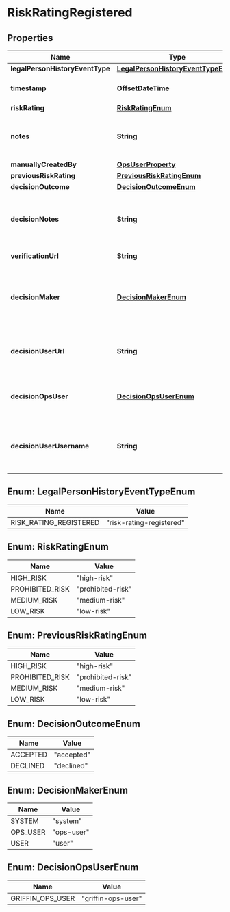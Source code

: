 

# RiskRatingRegistered


## Properties

| Name | Type | Description | Notes |
|------------ | ------------- | ------------- | -------------|
|**legalPersonHistoryEventType** | [**LegalPersonHistoryEventTypeEnum**](#LegalPersonHistoryEventTypeEnum) |  |  |
|**timestamp** | **OffsetDateTime** | Date time of this event. |  |
|**riskRating** | [**RiskRatingEnum**](#RiskRatingEnum) |  |  [optional] |
|**notes** | **String** | Rationale for overriding the risk rating. |  [optional] |
|**manuallyCreatedBy** | [**OpsUserProperty**](OpsUserProperty.md) |  |  [optional] |
|**previousRiskRating** | [**PreviousRiskRatingEnum**](#PreviousRiskRatingEnum) |  |  [optional] |
|**decisionOutcome** | [**DecisionOutcomeEnum**](#DecisionOutcomeEnum) |  |  [optional] |
|**decisionNotes** | **String** | Free-text field to explain the reasons behind the decision. |  [optional] |
|**verificationUrl** | **String** | A link to the [verification](http://docs.griffin.com). |  [optional] |
|**decisionMaker** | [**DecisionMakerEnum**](#DecisionMakerEnum) | Indicates if the decision was automated or made by a human. |  [optional] |
|**decisionUserUrl** | **String** | Link to the [user](http://docs.griffin.com) that made the decision (if applicable). |  [optional] |
|**decisionOpsUser** | [**DecisionOpsUserEnum**](#DecisionOpsUserEnum) | Indicates that an Ops user has created the decision. |  [optional] |
|**decisionUserUsername** | **String** | Username of the [user](http://docs.griffin.com) that made the decision (if applicable). |  [optional] |



## Enum: LegalPersonHistoryEventTypeEnum

| Name | Value |
|---- | -----|
| RISK_RATING_REGISTERED | &quot;risk-rating-registered&quot; |



## Enum: RiskRatingEnum

| Name | Value |
|---- | -----|
| HIGH_RISK | &quot;high-risk&quot; |
| PROHIBITED_RISK | &quot;prohibited-risk&quot; |
| MEDIUM_RISK | &quot;medium-risk&quot; |
| LOW_RISK | &quot;low-risk&quot; |



## Enum: PreviousRiskRatingEnum

| Name | Value |
|---- | -----|
| HIGH_RISK | &quot;high-risk&quot; |
| PROHIBITED_RISK | &quot;prohibited-risk&quot; |
| MEDIUM_RISK | &quot;medium-risk&quot; |
| LOW_RISK | &quot;low-risk&quot; |



## Enum: DecisionOutcomeEnum

| Name | Value |
|---- | -----|
| ACCEPTED | &quot;accepted&quot; |
| DECLINED | &quot;declined&quot; |



## Enum: DecisionMakerEnum

| Name | Value |
|---- | -----|
| SYSTEM | &quot;system&quot; |
| OPS_USER | &quot;ops-user&quot; |
| USER | &quot;user&quot; |



## Enum: DecisionOpsUserEnum

| Name | Value |
|---- | -----|
| GRIFFIN_OPS_USER | &quot;griffin-ops-user&quot; |



